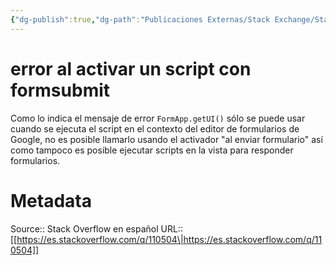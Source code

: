 ```yaml
---
{"dg-publish":true,"dg-path":"Publicaciones Externas/Stack Exchange/Stack Overflow en español/es.stackoverflow.com-110504.md","permalink":"/publicaciones-externas/stack-exchange/stack-overflow-en-espanol/es-stackoverflow-com-110504/","title":"error al activar un script con formsubmit","hide":true,"noteIcon":"default","created":"2024-04-03T12:49:10.417-06:00","updated":"2024-04-05T16:43:52.622-06:00"}
---
```


# error al activar un script con formsubmit

Como lo indica el mensaje de error `FormApp.getUI()` sólo se puede usar cuando se ejecuta el script en el contexto del editor de formularios de Google, no es posible llamarlo usando el activador "al enviar formulario" así como tampoco es posible ejecutar scripts en la vista para responder formularios.

# Metadata
Source:: Stack Overflow en español
URL:: [[https://es.stackoverflow.com/q/110504\|https://es.stackoverflow.com/q/110504]]

